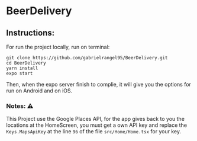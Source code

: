 # BeerDelivery

## Instructions:
For run the project locally, run on terminal: 
```
git clone https://github.com/gabrielrangel95/BeerDelivery.git
cd BeerDelivery
yarn install
expo start
```
Then, when the expo server finish to complie, it will give you the options for run on Android and on iOS.

### Notes: :warning:
This Project use the Google Places API, for the app gives back to you the locations at the HomeScreen, you must get a own API key and replace the `Keys.MapsApiKey` at the line `96` of the file `src/Home/Home.tsx` for your key.
